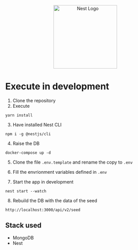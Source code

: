 <p align="center">
  <a href="http://nestjs.com/" target="blank"><img src="https://nestjs.com/img/logo-small.svg" width="200" alt="Nest Logo" /></a>
</p>

# Execute in development

1. Clone the repository
2. Execute
```
yarn install
```
3. Have installed Nest CLI
```
npm i -g @nestjs/cli
```

4. Raise the DB
```
docker-compose up -d

```
5. Clone the file ```.env.template``` and rename the copy to ```.env```

6. Fill the envrionment variables defined in ```.env```

7. Start the app in development
```
nest start --watch
``` 
8. Rebuild the DB with the data of the seed
```
http://localhost:3000/api/v2/seed
```

## Stack used
* MongoDB
* Nest